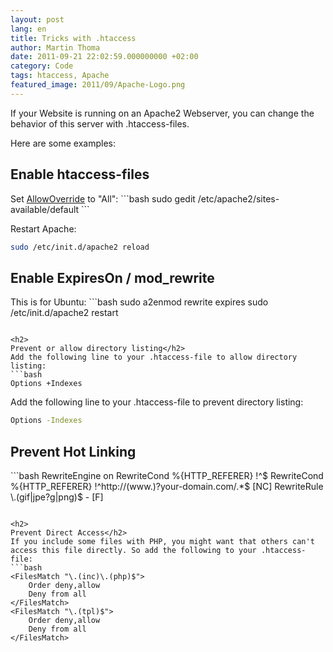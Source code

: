 ```yaml
---
layout: post
lang: en
title: Tricks with .htaccess
author: Martin Thoma
date: 2011-09-21 22:02:59.000000000 +02:00
category: Code
tags: htaccess, Apache
featured_image: 2011/09/Apache-Logo.png
---
```

If your Website is running on an Apache2 Webserver, you can change the behavior of this server with .htaccess-files.

Here are some examples:

<h2>
Enable htaccess-files</h2>
Set <a href="http://httpd.apache.org/docs/2.0/mod/core.html#allowoverride" rel="nofollow">AllowOverride</a> to "All":
```bash
sudo gedit /etc/apache2/sites-available/default
```

Restart Apache:
```bash
sudo /etc/init.d/apache2 reload
```

<h2>
Enable ExpiresOn / mod_rewrite</h2>
This is for Ubuntu:
```bash
sudo a2enmod
rewrite expires
sudo /etc/init.d/apache2 restart

```

<h2>
Prevent or allow directory listing</h2>
Add the following line to your .htaccess-file to allow directory listing:
```bash
Options +Indexes
```
Add the following line to your .htaccess-file to prevent directory listing:
```bash
Options -Indexes
```

<h2>
Prevent Hot Linking</h2>
```bash
RewriteEngine on
RewriteCond %{HTTP_REFERER} !^$
RewriteCond %{HTTP_REFERER} !^http://(www.)?your-domain.com/.*$ [NC]
RewriteRule \.(gif|jpe?g|png)$ - [F]

```

<h2>
Prevent Direct Access</h2>
If you include some files with PHP, you might want that others can't access this file directly. So add the following to your .htaccess-file:
```bash
<FilesMatch "\.(inc)\.(php)$">
    Order deny,allow
    Deny from all
</FilesMatch>
<FilesMatch "\.(tpl)$">
    Order deny,allow
    Deny from all
</FilesMatch>

```
